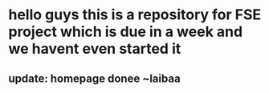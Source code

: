 
# hello guys this is a repository for FSE project which is due in a week and we havent even started it 

## update: homepage donee ~laibaa

